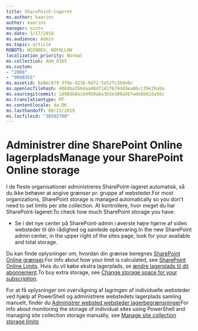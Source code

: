 ```yaml
---
title: SharePoint-lageret
ms.author: kaarins
author: kaarins
manager: scotv
ms.date: 5/17/2018
ms.audience: Admin
ms.topic: article
ROBOTS: NOINDEX, NOFOLLOW
localization_priority: Normal
ms.collection: Adm_O365
ms.custom:
- "2008"
- "9000355"
ms.assetid: 8e0ec879-3f0e-423b-9d72-5e52fc2b9e0c
ms.openlocfilehash: 400dba3564aa48d7141f674dddea86cc39e2ba0a
ms.sourcegitcommit: 1d98db8acb9959aba3b5e308a567ade6b62da56c
ms.translationtype: MT
ms.contentlocale: da-DK
ms.lasthandoff: 08/22/2019
ms.locfileid: "36502700"
---
```

# <a name="manage-your-sharepoint-online-storage"></a><span data-ttu-id="dd8c8-102">Administrer dine SharePoint Online lagerplads</span><span class="sxs-lookup"><span data-stu-id="dd8c8-102">Manage your SharePoint Online storage</span></span>

<span data-ttu-id="dd8c8-103">I de fleste organisationer administreres SharePoint-lageret automatisk, så du ikke behøver at angive grænser pr. gruppe af websteder.</span><span class="sxs-lookup"><span data-stu-id="dd8c8-103">For most organizations, SharePoint storage is managed automatically so you don't need to set limits per site collection.</span></span> <span data-ttu-id="dd8c8-104">At kontrollere, hvor meget du har SharePoint-lageret:</span><span class="sxs-lookup"><span data-stu-id="dd8c8-104">To check how much SharePoint storage you have:</span></span>
  
- <span data-ttu-id="dd8c8-105">Se i det nye center på SharePoint-admin i øverste højre hjørne af siden websteder til din rådighed og samlede opbevaring.</span><span class="sxs-lookup"><span data-stu-id="dd8c8-105">In the new SharePoint admin center, in the upper right of the sites page, look for your available and total storage.</span></span>

<span data-ttu-id="dd8c8-106">Du kan finde oplysninger om, hvordan din grænse beregnes [SharePoint Online grænser](https://go.microsoft.com/fwlink/p/?LinkID=856113).</span><span class="sxs-lookup"><span data-stu-id="dd8c8-106">For info about how your limit is calculated, see [SharePoint Online Limits](https://go.microsoft.com/fwlink/p/?LinkID=856113).</span></span> <span data-ttu-id="dd8c8-107">Hvis du vil købe ekstra lagerplads, se [ændre lagerplads til dit abonnement](https://go.microsoft.com/fwlink/?linkid=866428).</span><span class="sxs-lookup"><span data-stu-id="dd8c8-107">To buy extra storage, see [Change storage space for your subscription](https://go.microsoft.com/fwlink/?linkid=866428).</span></span>
  
<span data-ttu-id="dd8c8-108">For at få oplysninger om overvågning af lagringen af individuelle websteder ved hjælp af PowerShell og administrere webstedets lagerplads samling manuelt, finder du [Administrer websted websteder lagerbegrænsninger](https://go.microsoft.com/fwlink/?linkid=867833)</span><span class="sxs-lookup"><span data-stu-id="dd8c8-108">For info about monitoring the storage of individual sites using PowerShell and managing site collection storage manually, see [Manage site collection storage limits](https://go.microsoft.com/fwlink/?linkid=867833)</span></span>
  